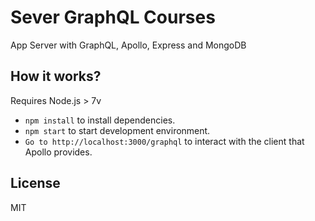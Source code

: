 # Sever GraphQL Courses

App Server with GraphQL, Apollo, Express and MongoDB


## How it works?

Requires Node.js > 7v 

* `npm install` to install dependencies.
* `npm start` to start development environment.
* `Go to http://localhost:3000/graphql` to interact with the client that Apollo provides. 

## License

MIT
